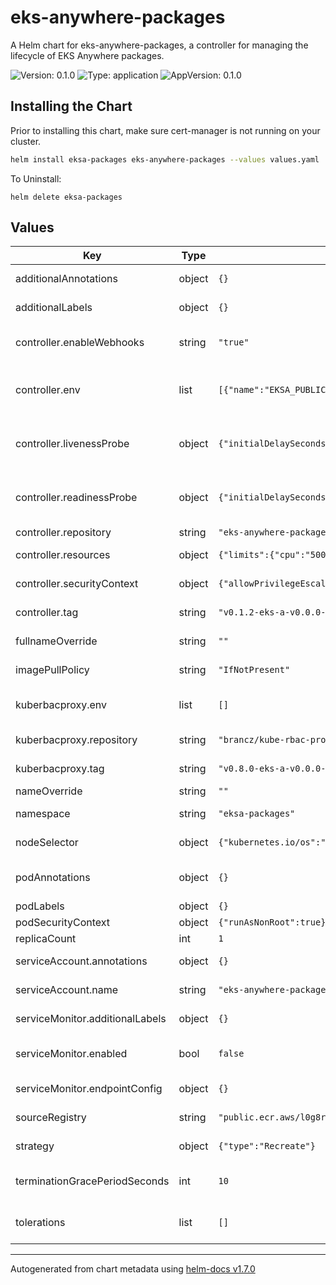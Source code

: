 # eks-anywhere-packages

A Helm chart for eks-anywhere-packages, a controller for managing the lifecycle of EKS Anywhere packages.

![Version: 0.1.0](https://img.shields.io/badge/Version-0.1.0-informational?style=flat-square) ![Type: application](https://img.shields.io/badge/Type-application-informational?style=flat-square) ![AppVersion: 0.1.0](https://img.shields.io/badge/AppVersion-0.1.0-informational?style=flat-square)

## Installing the Chart

Prior to installing this chart, make sure cert-manager is not running on your cluster.

```bash
helm install eksa-packages eks-anywhere-packages --values values.yaml
```

To Uninstall:

```
helm delete eksa-packages
```

## Values

| Key | Type | Default | Description |
|-----|------|---------|-------------|
| additionalAnnotations | object | `{}` | Additional annotations to add into metadata. |
| additionalLabels | object | `{}` | Additional labels to add into metadata. |
| controller.enableWebhooks | string | `"true"` | Whether to turn on Webhooks for the controller image |
| controller.env | list | `[{"name":"EKSA_PUBLIC_KEY","value":"MFkwEwYHKoZIzj0CAQYIKoZIzj0DAQcDQgAEvME/v61IfA4ulmgdF10Ae/WCRqtXvrUtF+0nu0dbdP36u3He4GRepYdQGCmbPe0463yAABZs01/Vv/v52ktlmg=="}]` | Additional environment variables for the controller pod. - name: EKSA_PUBLIC_KEY   value: "" |
| controller.livenessProbe | object | `{"initialDelaySeconds":15,"path":"/healthz","periodSeconds":20,"port":8081}` | livenessProbe controls the values for controller container readiness. TODO Add in templating later |
| controller.readinessProbe | object | `{"initialDelaySeconds":5,"path":"/readyz","periodSeconds":10,"port":8081}` | readinessProbe controls the values for controller container readiness. TODO Add in templating later |
| controller.repository | string | `"eks-anywhere-packages"` | Controller repository name. |
| controller.resources | object | `{"limits":{"cpu":"500m","memory":"100Mi"},"requests":{"cpu":"100m","memory":"50Mi"}}` | Resources for the controller pod. |
| controller.securityContext | object | `{"allowPrivilegeEscalation":false}` | SecurityContext for the controller container. |
| controller.tag | string | `"v0.1.2-eks-a-v0.0.0-dev-build.1944"` | Controller image tag, or sha sum. |
| fullnameOverride | string | `""` | Overrides the chart's computed fullname. |
| imagePullPolicy | string | `"IfNotPresent"` | Image pull policy for Docker images. |
| kuberbacproxy.env | list | `[]` | Additional environment variables for the webhook pod. |
| kuberbacproxy.repository | string | `"brancz/kube-rbac-proxy"` | Kube rbac proxy repository name. |
| kuberbacproxy.tag | string | `"v0.8.0-eks-a-v0.0.0-dev-release-0.8-build.0"` | Kube rbac proxy image tag, or sha sum. |
| nameOverride | string | `""` | Overrides the chart's name. |
| namespace | string | `"eksa-packages"` | The namespace to deploy the resources into |
| nodeSelector | object | `{"kubernetes.io/os":"linux"}` | Node selectors to schedule the pod to nodes with labels. |
| podAnnotations | object | `{}` | Additional annotatiimagePullSecretsons for the pod. |
| podLabels | object | `{}` | Additional labels for the pod. |
| podSecurityContext | object | `{"runAsNonRoot":true}` | SecurityContext for the pod. |
| replicaCount | int | `1` | Number of replicas. |
| serviceAccount.annotations | object | `{}` | Additional annotations for the ServiceAccount. |
| serviceAccount.name | string | `"eks-anywhere-packages-serviceaccount"` | The name of the ServiceAccount to use. |
| serviceMonitor.additionalLabels | object | `{}` | Additional labels for the ServiceMonitor. |
| serviceMonitor.enabled | bool | `false` | Specifies whether a ServiceMonitor should be created. |
| serviceMonitor.endpointConfig | object | `{}` | Endpoint configuration for the ServiceMonitor. |
| sourceRegistry | string | `"public.ecr.aws/l0g8r8j6"` | sourceRegistry for all container images in chart |
| strategy | object | `{"type":"Recreate"}` | Strategy for updating the pod. |
| terminationGracePeriodSeconds | int | `10` | Override the default termination grace period for the pod. |
| tolerations | list | `[]` | Tolerations to allow the pod to be scheduled to nodes with taints. |

----------------------------------------------
Autogenerated from chart metadata using [helm-docs v1.7.0](https://github.com/norwoodj/helm-docs/releases/v1.7.0)
